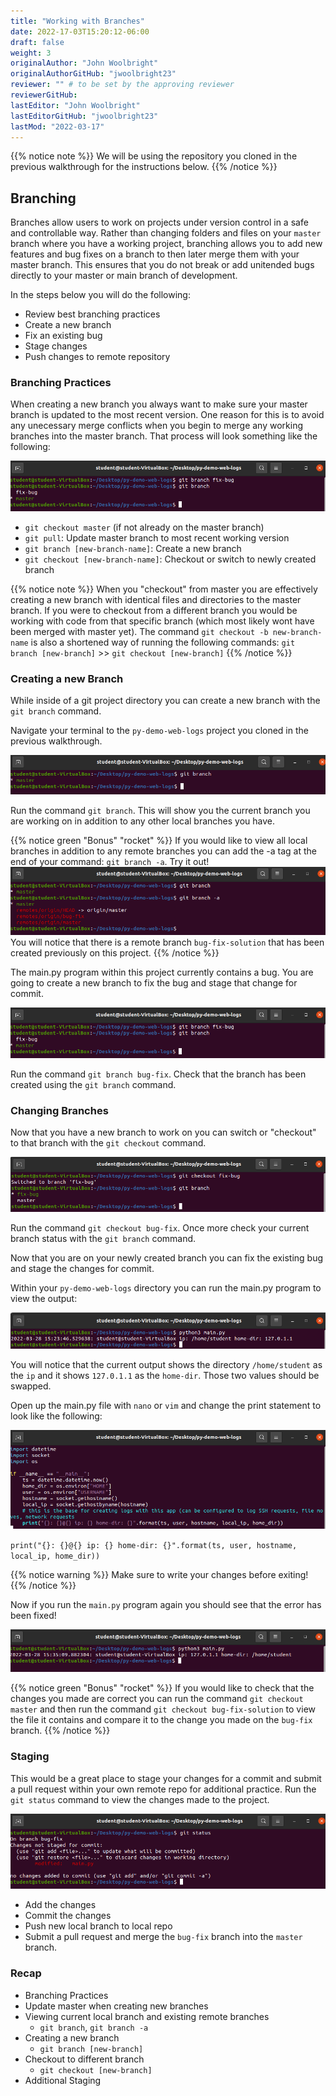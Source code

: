 ```yaml
---
title: "Working with Branches"
date: 2022-17-03T15:20:12-06:00
draft: false
weight: 3
originalAuthor: "John Woolbright"
originalAuthorGitHub: "jwoolbright23"
reviewer: "" # to be set by the approving reviewer
reviewerGitHub:
lastEditor: "John Woolbright"
lastEditorGitHub: "jwoolbright23"
lastMod: "2022-03-17"
---
```


{{% notice note %}}
We will be using the repository you cloned in the previous walkthrough for the instructions below.
{{% /notice %}}

## Branching

Branches allow users to work on projects under version control in a safe and controllable way. Rather than changing folders and files on your `master` branch where you have a working project, branching allows you to add new features and bug fixes on a branch to then later merge them with your master branch. This ensures that you do not break or add unitended bugs directly to your master or main branch of development.

In the steps below you will do the following:
- Review best branching practices
- Create a new branch
- Fix an existing bug
- Stage changes
- Push changes to remote repository

### Branching Practices

When creating a new branch you always want to make sure your master branch is updated to the most recent version. One reason for this is to avoid any unecessary merge conflicts when you begin to merge any working branches into the master branch. That process will look something like the following:

![git-checkout-master](pictures/git-new-branch.png?classes=border)

- `git checkout master` (if not already on the master branch)
- `git pull`: Update master branch to most recent working version
- `git branch [new-branch-name]`: Create a new branch
- `git checkout [new-branch-name]`: Checkout or switch to newly created branch

{{% notice note %}}
When you "checkout" from master you are effectively creating a new branch with identical files and directories to the master branch. If you were to checkout from a different branch you would be working with code from that specific branch (which most likely wont have been merged with master yet). The command `git checkout -b new-branch-name` is also a shortened way of running the following commands: `git branch [new-branch]` >> `git checkout [new-branch]`
{{% /notice %}}

### Creating a new Branch

While inside of a git project directory you can create a new branch with the `git branch` command.

Navigate your terminal to the `py-demo-web-logs` project you cloned in the previous walkthrough. 

![git-branch-command](pictures/git-branch-command.png?classes=border)

Run the command `git branch`. This will show you the current branch you are working on in addition to any other local branches you have.

{{% notice green "Bonus" "rocket" %}}
If you would like to view all local branches in addition to any remote branches you can add the -a tag at the end of your command: `git branch -a`. Try it out!
![git-branch-a](pictures/git-branch-a.png?classes=border)
You will notice that there is a remote branch `bug-fix-solution` that has been created previously on this project.
{{% /notice %}}

The main.py program within this project currently contains a bug. You are going to create a new branch to fix the bug and stage that change for commit.

![git-new-branch](pictures/git-new-branch.png?classes=border)

Run the command `git branch bug-fix`. Check that the branch has been created using the `git branch` command.

### Changing Branches

Now that you have a new branch to work on you can switch or "checkout" to that branch with the `git checkout` command.

![git-checkout](pictures/git-checkout.png?classes=border)

Run the command `git checkout bug-fix`. Once more check your current branch status with the `git branch` command.

Now that you are on your newly created branch you can fix the existing bug and stage the changes for commit.

Within your `py-demo-web-logs` directory you can run the main.py program to view the output:

![big-fix](pictures/bug-fix.png?classes=border)

You will notice that the current output shows the directory `/home/student` as the `ip` and it shows `127.0.1.1` as the `home-dir`. Those two values should be swapped. 

Open up the main.py file with `nano` or `vim` and change the print statement to look like the following: 

![big-fixed](pictures/bug-fixed.png?classes=border)

`print("{}: {}@{} ip: {} home-dir: {}".format(ts, user, hostname, local_ip, home_dir))`

{{% notice warning %}}
Make sure to write your changes before exiting!
{{% /notice %}}

Now if you run the `main.py` program again you should see that the error has been fixed!

![python3-main](pictures/python3-main.png?classes=border)

{{% notice green "Bonus" "rocket" %}}
If you would like to check that the changes you made are correct you can run the command `git checkout master` and then run the command `git checkout bug-fix-solution` to view the file it contains and compare it to the change you made on the `bug-fix` branch. 
{{% /notice %}}

### Staging

This would be a great place to stage your changes for a commit and submit a pull request within your own remote repo for additional practice. Run the `git status` command to view the changes made to the project.

![git-status](pictures/git-status.png?classes=border)

- Add the changes
- Commit the changes
- Push new local branch to local repo
- Submit a pull request and merge the `bug-fix` branch into the `master` branch.


### Recap

- Branching Practices
 - Update master when creating new branches
- Viewing current local branch and existing remote branches
  - `git branch`, `git branch -a`
- Creating a new branch
  - `git branch [new-branch]`
- Checkout to different branch
  - `git checkout [new-branch]`
- Additional Staging


